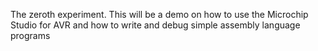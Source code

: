 The zeroth experiment. This will be a demo on how to use the Microchip Studio for AVR and how to write and debug simple assembly language programs
